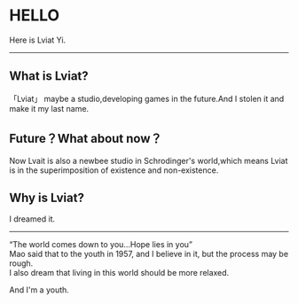 # HELLO

Here is Lviat Yi.  

---

## What is Lviat?

「Lviat」 maybe a studio,developing games in the future.And I stolen it and make it my last name.  

## Future？What about now？

Now Lvait is also a newbee studio in Schrodinger's world,which means Lviat is in the superimposition of existence and non-existence.  

## Why is Lviat?

I dreamed it.  

---

“The world comes down to you...Hope lies in you”  
Mao said that to the youth in 1957, and I believe in it, but the process may be rough.  
I also dream that living in this world should be more relaxed.  

And I'm a youth.  
